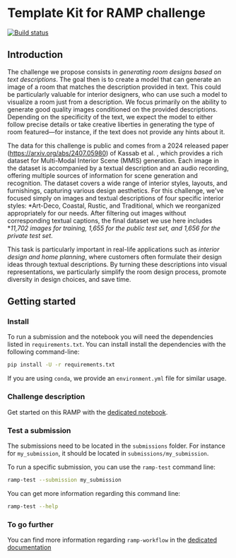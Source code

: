 # Template Kit for RAMP challenge

[![Build status](https://github.com/ramp-kits/template-kit/actions/workflows/test.yml/badge.svg)](https://github.com/ramp-kits/template-kit/actions/workflows/test.yml)

## Introduction

 The challenge we propose consists in *generating room designs based on text descriptions*. The goal then is to create a model that can generate an image of a room that matches the description provided in text. This could be particularly valuable for interior designers, who can use such a model to visualize a room just from a description. We focus primarily on the ability to generate good quality images conditioned on the provided descriptions. Depending on the specificity of the text, we expect the model to either follow precise details or take creative liberties in generating the type of room featured—for instance, if the text does not provide any hints about it.  

 The data for this challenge is public and comes from a 2024 released paper (https://arxiv.org/abs/2407.05980) of Kassab et al. , which provides a rich dataset for Multi-Modal Interior Scene (MMIS) generation. Each image in the dataset is accompanied by a textual description and an audio recording, offering multiple sources of information for scene generation and recognition. The dataset covers a wide range of interior styles, layouts, and furnishings, capturing various design aesthetics. For this challenge, we've focused simply on images and textual descriptions of four specific interior styles: *Art-Deco, Coastal, Rustic, and Traditional, which we reorganized appropriately for our needs. After filtering out images without corresponding textual captions, the final dataset we use here includes **11,702 images for training, 1,655 for the public test set, and 1,656 for the private test set*. 

This task is particularly important in real-life applications such as *interior design and home planning*, where customers often formulate their design ideas through textual descriptions. By turning these descriptions into visual representations, we particularly simplify the room design process, promote diversity in design choices, and save time.


## Getting started

### Install

To run a submission and the notebook you will need the dependencies listed
in `requirements.txt`. You can install install the dependencies with the
following command-line:

```bash
pip install -U -r requirements.txt
```

If you are using `conda`, we provide an `environment.yml` file for similar
usage.

### Challenge description

Get started on this RAMP with the
[dedicated notebook](template_starting_kit.ipynb).

### Test a submission

The submissions need to be located in the `submissions` folder. For instance
for `my_submission`, it should be located in `submissions/my_submission`.

To run a specific submission, you can use the `ramp-test` command line:

```bash
ramp-test --submission my_submission
```

You can get more information regarding this command line:

```bash
ramp-test --help
```

### To go further

You can find more information regarding `ramp-workflow` in the
[dedicated documentation](https://paris-saclay-cds.github.io/ramp-docs/ramp-workflow/stable/using_kits.html)
